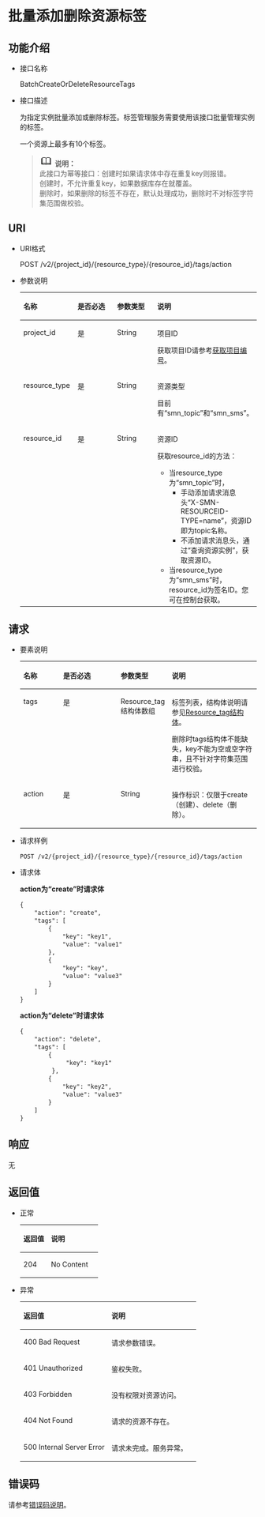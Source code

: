 # 批量添加删除资源标签<a name="ZH-CN_TOPIC_0105885508"></a>

## 功能介绍<a name="section11166154101819"></a>

-   接口名称

    BatchCreateOrDeleteResourceTags

-   接口描述

    为指定实例批量添加或删除标签。标签管理服务需要使用该接口批量管理实例的标签。

    一个资源上最多有10个标签。

    >![](public_sys-resources/icon-note.gif) **说明：**   
    >此接口为幂等接口：创建时如果请求体中存在重复key则报错。  
    >创建时，不允许重复key，如果数据库存在就覆盖。  
    >删除时，如果删除的标签不存在，默认处理成功，删除时不对标签字符集范围做校验。  


## URI<a name="section171812054161811"></a>

-   URI格式

    POST /v2/\{project\_id\}/\{resource\_type\}/\{resource\_id\}/tags/action

-   参数说明

    <a name="table4181105410187"></a>
    <table><thead align="left"><tr id="row9634205461818"><th class="cellrowborder" valign="top" width="22.972297229722972%" id="mcps1.1.5.1.1"><p id="p13634105451820"><a name="p13634105451820"></a><a name="p13634105451820"></a>名称</p>
    </th>
    <th class="cellrowborder" valign="top" width="22.972297229722972%" id="mcps1.1.5.1.2"><p id="p9634155461818"><a name="p9634155461818"></a><a name="p9634155461818"></a>是否必选</p>
    </th>
    <th class="cellrowborder" valign="top" width="20.27202720272027%" id="mcps1.1.5.1.3"><p id="p176342054151820"><a name="p176342054151820"></a><a name="p176342054151820"></a>参数类型</p>
    </th>
    <th class="cellrowborder" valign="top" width="33.78337833783379%" id="mcps1.1.5.1.4"><p id="p8634185410184"><a name="p8634185410184"></a><a name="p8634185410184"></a>说明</p>
    </th>
    </tr>
    </thead>
    <tbody><tr id="row863485461812"><td class="cellrowborder" valign="top" width="22.972297229722972%" headers="mcps1.1.5.1.1 "><p id="p15634154191818"><a name="p15634154191818"></a><a name="p15634154191818"></a>project_id</p>
    </td>
    <td class="cellrowborder" valign="top" width="22.972297229722972%" headers="mcps1.1.5.1.2 "><p id="p36341354151815"><a name="p36341354151815"></a><a name="p36341354151815"></a>是</p>
    </td>
    <td class="cellrowborder" valign="top" width="20.27202720272027%" headers="mcps1.1.5.1.3 "><p id="p196341954171820"><a name="p196341954171820"></a><a name="p196341954171820"></a>String</p>
    </td>
    <td class="cellrowborder" valign="top" width="33.78337833783379%" headers="mcps1.1.5.1.4 "><p id="p11634105415185"><a name="p11634105415185"></a><a name="p11634105415185"></a>项目ID</p>
    <p id="p118812918506"><a name="p118812918506"></a><a name="p118812918506"></a>获取项目ID请参考<a href="获取项目编号.md">获取项目编号</a>。</p>
    </td>
    </tr>
    <tr id="row1563419545185"><td class="cellrowborder" valign="top" width="22.972297229722972%" headers="mcps1.1.5.1.1 "><p id="p99531421797"><a name="p99531421797"></a><a name="p99531421797"></a>resource_type</p>
    </td>
    <td class="cellrowborder" valign="top" width="22.972297229722972%" headers="mcps1.1.5.1.2 "><p id="p1495310421799"><a name="p1495310421799"></a><a name="p1495310421799"></a>是</p>
    </td>
    <td class="cellrowborder" valign="top" width="20.27202720272027%" headers="mcps1.1.5.1.3 "><p id="p149531342296"><a name="p149531342296"></a><a name="p149531342296"></a>String</p>
    </td>
    <td class="cellrowborder" valign="top" width="33.78337833783379%" headers="mcps1.1.5.1.4 "><p id="p52661238184213"><a name="p52661238184213"></a><a name="p52661238184213"></a>资源类型</p>
    <p id="p278251314214"><a name="p278251314214"></a><a name="p278251314214"></a>目前有“smn_topic”和“smn_sms”。</p>
    </td>
    </tr>
    <tr id="row6634254101816"><td class="cellrowborder" valign="top" width="22.972297229722972%" headers="mcps1.1.5.1.1 "><p id="p1363485413187"><a name="p1363485413187"></a><a name="p1363485413187"></a>resource_id</p>
    </td>
    <td class="cellrowborder" valign="top" width="22.972297229722972%" headers="mcps1.1.5.1.2 "><p id="p463417547182"><a name="p463417547182"></a><a name="p463417547182"></a>是</p>
    </td>
    <td class="cellrowborder" valign="top" width="20.27202720272027%" headers="mcps1.1.5.1.3 "><p id="p7634195417180"><a name="p7634195417180"></a><a name="p7634195417180"></a>String</p>
    </td>
    <td class="cellrowborder" valign="top" width="33.78337833783379%" headers="mcps1.1.5.1.4 "><p id="p176341254201810"><a name="p176341254201810"></a><a name="p176341254201810"></a>资源ID</p>
    <p id="p57491711103514"><a name="p57491711103514"></a><a name="p57491711103514"></a>获取resource_id的方法：</p>
    <a name="ul516413377438"></a><a name="ul516413377438"></a><ul id="ul516413377438"><li>当resource_type为“smn_topic”时，<a name="ul15774114084417"></a><a name="ul15774114084417"></a><ul id="ul15774114084417"><li>手动添加请求消息头“X-SMN-RESOURCEID-TYPE=name”，资源ID即为topic名称。</li><li>不添加请求消息头，通过“查询资源实例”，获取资源ID。</li></ul>
    </li><li>当resource_type为“smn_sms”时，resource_id为签名ID。您可在控制台获取。</li></ul>
    </td>
    </tr>
    </tbody>
    </table>


## 请求<a name="section2197105410186"></a>

-   要素说明

    <a name="table4213165415189"></a>
    <table><thead align="left"><tr id="row16634145491814"><th class="cellrowborder" valign="top" width="16.88%" id="mcps1.1.5.1.1"><p id="p463435412187"><a name="p463435412187"></a><a name="p463435412187"></a>名称</p>
    </th>
    <th class="cellrowborder" valign="top" width="24.68%" id="mcps1.1.5.1.2"><p id="p16634054131814"><a name="p16634054131814"></a><a name="p16634054131814"></a>是否必选</p>
    </th>
    <th class="cellrowborder" valign="top" width="20.78%" id="mcps1.1.5.1.3"><p id="p9634155414185"><a name="p9634155414185"></a><a name="p9634155414185"></a>参数类型</p>
    </th>
    <th class="cellrowborder" valign="top" width="37.66%" id="mcps1.1.5.1.4"><p id="p2063413547181"><a name="p2063413547181"></a><a name="p2063413547181"></a>说明</p>
    </th>
    </tr>
    </thead>
    <tbody><tr id="row18634195431818"><td class="cellrowborder" valign="top" width="16.88%" headers="mcps1.1.5.1.1 "><p id="p156341354131810"><a name="p156341354131810"></a><a name="p156341354131810"></a>tags</p>
    </td>
    <td class="cellrowborder" valign="top" width="24.68%" headers="mcps1.1.5.1.2 "><p id="p763418543186"><a name="p763418543186"></a><a name="p763418543186"></a>是</p>
    </td>
    <td class="cellrowborder" valign="top" width="20.78%" headers="mcps1.1.5.1.3 "><p id="p563413548183"><a name="p563413548183"></a><a name="p563413548183"></a>Resource_tag结构体数组</p>
    </td>
    <td class="cellrowborder" valign="top" width="37.66%" headers="mcps1.1.5.1.4 "><p id="p7634654141810"><a name="p7634654141810"></a><a name="p7634654141810"></a>标签列表，结构体说明请参见<a href="Resource_tag结构体.md">Resource_tag结构体</a>。</p>
    <p id="p14459433554"><a name="p14459433554"></a><a name="p14459433554"></a>删除时tags结构体不能缺失，key不能为空或空字符串，且不针对字符集范围进行校验。</p>
    </td>
    </tr>
    <tr id="row1263445419182"><td class="cellrowborder" valign="top" width="16.88%" headers="mcps1.1.5.1.1 "><p id="p16341754191812"><a name="p16341754191812"></a><a name="p16341754191812"></a>action</p>
    </td>
    <td class="cellrowborder" valign="top" width="24.68%" headers="mcps1.1.5.1.2 "><p id="p363415545188"><a name="p363415545188"></a><a name="p363415545188"></a>是</p>
    </td>
    <td class="cellrowborder" valign="top" width="20.78%" headers="mcps1.1.5.1.3 "><p id="p176349545181"><a name="p176349545181"></a><a name="p176349545181"></a>String</p>
    </td>
    <td class="cellrowborder" valign="top" width="37.66%" headers="mcps1.1.5.1.4 "><p id="p186342054101815"><a name="p186342054101815"></a><a name="p186342054101815"></a>操作标识：仅限于create（创建）、delete（删除）。</p>
    </td>
    </tr>
    </tbody>
    </table>


-   请求样例

    ```
    POST /v2/{project_id}/{resource_type}/{resource_id}/tags/action
    ```


-   请求体

    **action为“create”时请求体**

    ```
    {
        "action": "create",
        "tags": [
            {
                "key": "key1",
                "value": "value1"
            },
            {
                "key": "key",
                "value": "value3"
            }
        ]
    }
    ```

    **action为“delete”时请求体**

    ```
    {
        "action": "delete",
        "tags": [
            {
                 "key": "key1"
             },
            {
                "key": "key2",
                "value": "value3"
            }
        ]
    }
    ```


## 响应<a name="section112591544183"></a>

无

## 返回值<a name="section10259185419185"></a>

-   正常

    <a name="table56484750195335"></a>
    <table><thead align="left"><tr id="row57491589195335"><th class="cellrowborder" valign="top" width="35.35%" id="mcps1.1.3.1.1"><p id="p26307160195335"><a name="p26307160195335"></a><a name="p26307160195335"></a>返回值</p>
    </th>
    <th class="cellrowborder" valign="top" width="64.64999999999999%" id="mcps1.1.3.1.2"><p id="p50505195195335"><a name="p50505195195335"></a><a name="p50505195195335"></a>说明</p>
    </th>
    </tr>
    </thead>
    <tbody><tr id="row1074452974212"><td class="cellrowborder" valign="top" width="35.35%" headers="mcps1.1.3.1.1 "><p id="p8745172944218"><a name="p8745172944218"></a><a name="p8745172944218"></a>204</p>
    </td>
    <td class="cellrowborder" valign="top" width="64.64999999999999%" headers="mcps1.1.3.1.2 "><p id="p18745112914212"><a name="p18745112914212"></a><a name="p18745112914212"></a>No Content</p>
    </td>
    </tr>
    </tbody>
    </table>


-   异常

    <a name="table59272457195335"></a>
    <table><thead align="left"><tr id="row50751459195335"><th class="cellrowborder" valign="top" width="50%" id="mcps1.1.3.1.1"><p id="p17227532195335"><a name="p17227532195335"></a><a name="p17227532195335"></a>返回值</p>
    </th>
    <th class="cellrowborder" valign="top" width="50%" id="mcps1.1.3.1.2"><p id="p53252821195335"><a name="p53252821195335"></a><a name="p53252821195335"></a>说明</p>
    </th>
    </tr>
    </thead>
    <tbody><tr id="row18511206195335"><td class="cellrowborder" valign="top" width="50%" headers="mcps1.1.3.1.1 "><p id="p23012712195335"><a name="p23012712195335"></a><a name="p23012712195335"></a>400 Bad Request</p>
    </td>
    <td class="cellrowborder" valign="top" width="50%" headers="mcps1.1.3.1.2 "><p id="p52090370195335"><a name="p52090370195335"></a><a name="p52090370195335"></a>请求参数错误。</p>
    </td>
    </tr>
    <tr id="row1071615458810"><td class="cellrowborder" valign="top" width="50%" headers="mcps1.1.3.1.1 "><p id="p8716124516810"><a name="p8716124516810"></a><a name="p8716124516810"></a>401 Unauthorized</p>
    </td>
    <td class="cellrowborder" valign="top" width="50%" headers="mcps1.1.3.1.2 "><p id="p191516591208"><a name="p191516591208"></a><a name="p191516591208"></a>鉴权失败。</p>
    </td>
    </tr>
    <tr id="row66160152195335"><td class="cellrowborder" valign="top" width="50%" headers="mcps1.1.3.1.1 "><p id="p57372106195335"><a name="p57372106195335"></a><a name="p57372106195335"></a>403 Forbidden</p>
    </td>
    <td class="cellrowborder" valign="top" width="50%" headers="mcps1.1.3.1.2 "><p id="p16629033195335"><a name="p16629033195335"></a><a name="p16629033195335"></a>没有权限对资源访问。</p>
    </td>
    </tr>
    <tr id="row15443572195335"><td class="cellrowborder" valign="top" width="50%" headers="mcps1.1.3.1.1 "><p id="p42969857195335"><a name="p42969857195335"></a><a name="p42969857195335"></a>404 Not Found</p>
    </td>
    <td class="cellrowborder" valign="top" width="50%" headers="mcps1.1.3.1.2 "><p id="p58006382195335"><a name="p58006382195335"></a><a name="p58006382195335"></a>请求的资源不存在。</p>
    </td>
    </tr>
    <tr id="row52295392195335"><td class="cellrowborder" valign="top" width="50%" headers="mcps1.1.3.1.1 "><p id="p8068353195335"><a name="p8068353195335"></a><a name="p8068353195335"></a>500 Internal Server Error</p>
    </td>
    <td class="cellrowborder" valign="top" width="50%" headers="mcps1.1.3.1.2 "><p id="p49556822195335"><a name="p49556822195335"></a><a name="p49556822195335"></a>请求未完成。服务异常。</p>
    </td>
    </tr>
    </tbody>
    </table>


## 错误码<a name="section73211020122511"></a>

请参考[错误码说明](错误码说明.md)。

